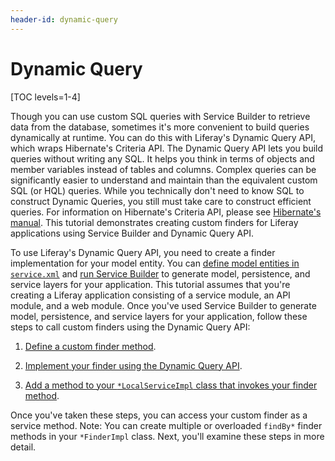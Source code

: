 ```yaml
---
header-id: dynamic-query
---
```


# Dynamic Query

[TOC levels=1-4]

Though you can use custom SQL queries with Service Builder to retrieve data
from the database, sometimes it's more convenient to build queries dynamically
at runtime. You can do this with Liferay's Dynamic Query API, which wraps
Hibernate's Criteria API. The Dynamic Query API lets you build queries without
writing any SQL. It helps you think in terms of objects and member variables
instead of tables and columns. Complex queries can be significantly easier to
understand and maintain than the equivalent custom SQL (or HQL) queries. While
you technically don't need to know SQL to construct Dynamic Queries, you still
must take care to construct efficient queries. For information on Hibernate's
Criteria API, please see 
[Hibernate's manual](http://docs.jboss.org/hibernate/orm/5.0/userguide/html_single/chapters/query/criteria/Criteria.html).
This tutorial demonstrates creating custom finders for Liferay applications
using Service Builder and Dynamic Query API.

To use Liferay's Dynamic Query API, you need to create a finder implementation
for your model entity. You can
[define model entities in `service.xml`](/docs/7-1/tutorials/-/knowledge_base/t/defining-an-object-relational-map-with-service-builder)
and
[run Service Builder](/docs/7-1/tutorials/-/knowledge_base/t/running-service-builder)
to generate model, persistence, and service layers for your application. This
tutorial assumes that you're creating a Liferay application consisting of a
service module, an API module, and a web module. Once you've used Service
Builder to generate model, persistence, and service layers for your application,
follow these steps to call custom finders using the Dynamic Query API:

1.  [Define a custom finder method](/docs/7-1/tutorials/-/knowledge_base/t/defining-a-custom-finder-method).

2.  [Implement your finder using the Dynamic Query API](/docs/7-1/tutorials/-/knowledge_base/t/implementing-a-custom-finder-method-using-dynamic-query).

3.  [Add a method to your `*LocalServiceImpl` class that invokes your finder method](/docs/7-1/tutorials/-/knowledge_base/t/accessing-your-custom-finder-method-from-the-service-layer). 

Once you've taken these steps, you can access your custom finder as a service
method. Note: You can create multiple or overloaded `findBy*` finder methods in
your `*FinderImpl` class. Next, you'll examine these steps in more detail.
